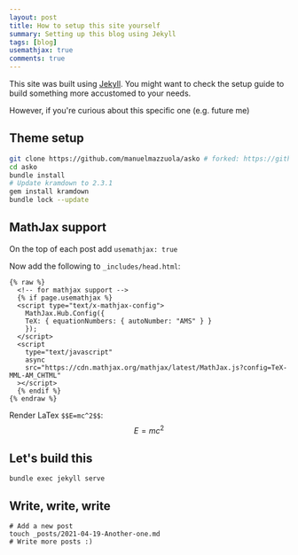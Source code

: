 ```yaml
---
layout: post
title: How to setup this site yourself
summary: Setting up this blog using Jekyll
tags: [blog]
usemathjax: true
comments: true
---
```


This site was built using [Jekyll](https://jekyllrb.com/docs/). You might want to check the setup guide to build something more accustomed to your needs.

However, if you're curious about this specific one (e.g. future me)

## Theme setup

```bash
git clone https://github.com/manuelmazzuola/asko # forked: https://github.com/panpan2/asko
cd asko
bundle install
# Update kramdown to 2.3.1
gem install kramdown
bundle lock --update
```

## MathJax support

On the top of each post add `usemathjax: true`

Now add the following to `_includes/head.html`:

```
{% raw %}
  <!-- for mathjax support -->
  {% if page.usemathjax %}
  <script type="text/x-mathjax-config">
    MathJax.Hub.Config({
    TeX: { equationNumbers: { autoNumber: "AMS" } }
    });
  </script>
  <script
    type="text/javascript"
    async
    src="https://cdn.mathjax.org/mathjax/latest/MathJax.js?config=TeX-MML-AM_CHTML"
  ></script>
  {% endif %}
{% endraw %}
```

Render LaTex `$$E=mc^2$$`: $$E=mc^2$$

## Let's build this

```
bundle exec jekyll serve
```

## Write, write, write

```
# Add a new post
touch _posts/2021-04-19-Another-one.md
# Write more posts :)
```
